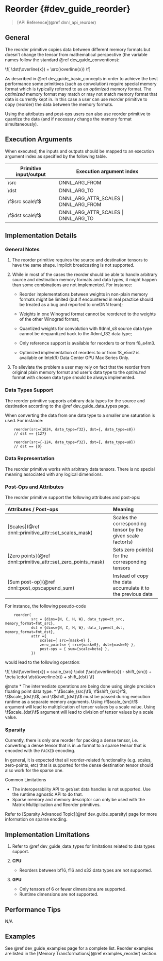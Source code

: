 Reorder {#dev_guide_reorder}
============================

>
> [API Reference](@ref dnnl_api_reorder)
>

## General

The reorder primitive copies data between different memory formats but doesn't
change the tensor from mathematical perspective (the variable names follow the
standard @ref dev_guide_conventions):

\f[
    \dst(\overline{x}) = \src(\overline{x})
\f]

As described in @ref dev_guide_basic_concepts in order to achieve the best
performance some primitives (such as convolution) require special memory format
which is typically referred to as an *optimized* memory format. The *optimized*
memory format may match or may not match memory format that data is currently
kept in. In this case a user can use reorder primitive to copy (reorder) the
data between the memory formats.

Using the attributes and post-ops users can also use reorder primitive to
quantize the data (and if necessary change the memory format simultaneously).

## Execution Arguments

When executed, the inputs and outputs should be mapped to an execution
argument index as specified by the following table.

| Primitive input/output | Execution argument index              |
|------------------------|---------------------------------------|
| \src                   | DNNL_ARG_FROM                         |
| \dst                   | DNNL_ARG_TO                           |
| \f$src scale\f$        | DNNL_ARG_ATTR_SCALES \| DNNL_ARG_FROM |
| \f$dst scale\f$        | DNNL_ARG_ATTR_SCALES \| DNNL_ARG_TO   |

## Implementation Details

### General Notes

1. The reorder primitive requires the source and destination tensors to have
   the same shape. Implicit broadcasting is not supported.

2. While in most of the cases the reorder should be able to handle arbitrary
   source and destination memory formats and data types, it might happen than
   some combinations are not implemented. For instance:

   - Reorder implementations between weights in non-plain memory formats might
     be limited (but if encountered in real practice should be treated as a
     bug and reported to oneDNN team);

   - Weights in one Winograd format cannot be reordered to the weights of the
     other Winograd format;

   - Quantized weights for convolution with #dnnl_s8 source data type cannot
     be dequantized back to the #dnnl_f32 data type;

   - Only reference support is available for reorders to or from f8_e4m3.

   - Optimized implementation of reorders to or from f8_e5m2 is available on
     Intel(R) Data Center GPU Max Series Only.

3. To alleviate the problem a user may rely on fact that the reorder from
   original plain memory format and user's data type to the *optimized* format
   with chosen data type should be always implemented.

### Data Types Support

The reorder primitive supports arbitrary data types for the source and
destination according to the @ref dev_guide_data_types page.

When converting the data from one data type to a smaller one
saturation is used. For instance:

~~~
    reorder(src={1024, data_type=f32}, dst={, data_type=s8})
    // dst == {127}

    reorder(src={-124, data_type=f32}, dst={, data_type=u8})
    // dst == {0}
~~~

### Data Representation

The reorder primitive works with arbitrary data tensors. There is no special
meaning associated with any logical dimensions.

### Post-Ops and Attributes

The reorder primitive support the following attributes and post-ops:

| Attributes / Post-ops                                          | Meaning                                                      |
|:---------------------------------------------------------------|:-------------------------------------------------------------|
| [Scales](@ref dnnl::primitive_attr::set_scales_mask)           | Scales the corresponding tensor by the given scale factor(s) |
| [Zero points](@ref dnnl::primitive_attr::set_zero_points_mask) | Sets zero point(s) for the corresponding tensors             |
| [Sum post-op](@ref dnnl::post_ops::append_sum)                 | Instead of copy the data accumulate it to the previous data  |

For instance, the following pseudo-code

~~~
    reorder(
            src = {dims={N, C, H, W}, data_type=dt_src, memory_format=fmt_src},
            dst = {dims={N, C, H, W}, data_type=dt_dst, memory_format=fmt_dst},
            attr ={
                scales={ src={mask=0} },
                zero_points= { src={mask=0}, dst={mask=0} },
                post-ops = { sum={scale=beta} },
            })
~~~

would lead to the following operation:

\f[
    \dst(\overline{x}) =
            scale_{src} \cdot (\src(\overline{x}) - shift_{src}) +
            \beta  \cdot \dst(\overline{x}) + shift_{dst}
\f]

@note
    * The intermediate operations are being done using single precision
      floating point data type.
    * \f$scale_{src}\f$, \f$shift_{src}\f$, \f$scale_{dst}\f$, and
      \f$shift_{dst}\f$ must be passed during execution runtime as a separate
      memory arguments. Using \f$scale_{src}\f$ argument will lead to
      multiplication of tensor values by a scale value. Using \f$scale_{dst}\f$
      argument will lead to division of tensor values by a scale value.

### Sparsity

Currently, there is only one reorder for packing a dense tensor, i.e. converting
a dense tensor that is in `ab` format to a sparse tensor that is encoded with
the `PACKED` encoding.

In general, it is expected that all reorder-related functionality
(e.g. scales, zero-points, etc) that is supported for the dense
destination tensor should also work for the sparse one.

 Common Limitations
* The interoperability API to get/set data handles is not supported. Use the
runtime agnostic API to do that.
* Sparse memory and memory descriptor can only be used with the Matrix
Multiplication and Reorder primitives.

Refer to [Sparsity Advanced Topic](@ref dev_guide_sparsity) page for more
information on sparse encding.

## Implementation Limitations

1. Refer to @ref dev_guide_data_types for limitations related to data types
   support.

2. **CPU**
   - Reorders between bf16, f16 and s32 data types are not supported.

3. **GPU**
   - Only tensors of 6 or fewer dimensions are supported.
   - Runtime dimensions are not supported.

## Performance Tips

N/A

## Examples

See @ref dev_guide_examples page for a complete list. Reorder examples are listed in the
[Memory Transformations](@ref examples_reorder) section.

